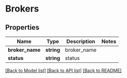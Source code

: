 # Brokers

## Properties
Name | Type | Description | Notes
------------ | ------------- | ------------- | -------------
**broker_name** | **string** | broker_name | 
**status** | **string** | status | 

[[Back to Model list]](../README.md#documentation-for-models) [[Back to API list]](../README.md#documentation-for-api-endpoints) [[Back to README]](../README.md)



